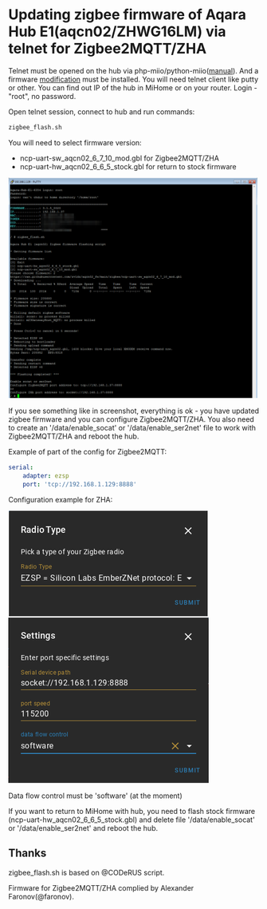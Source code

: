 # Updating zigbee firmware of Aqara Hub E1(aqcn02/ZHWG16LM) via telnet for Zigbee2MQTT/ZHA
Telnet must be opened on the hub via php-miio/python-miio([manual](https://gist.github.com/zvldz/1bd6b21539f84339c218f9427e022709#aqara-hub-e1-zhwg16lm-usb-stick)).
And a firmware [modification](https://github.com/zvldz/aqcn02_fw/tree/main/update) must be installed.
You will need telnet client like putty or other. You can find out IP of the hub in MiHome or on your router. Login - "root", no password.

Open telnet session, connect to hub and run commands:
```sh
zigbee_flash.sh
```

You will need to select firmware version:
  * ncp-uart-sw_aqcn02_6_7_10_mod.gbl for Zigbee2MQTT/ZHA
  * ncp-uart-hw_aqcn02_6_6_5_stock.gbl for return to stock firmware

<img src="../media/e1_zb_screen_1.png" width="500">

If you see something like in screenshot, everything is ok - you have updated zigbee firmware and you can configure Zigbee2MQTT/ZHA.
You also need to create an '/data/enable_socat' or '/data/enable_ser2net' file to work with Zigbee2MQTT/ZHA and reboot the hub.

Example of part of the config for Zigbee2MQTT:
```yaml
serial:
    adapter: ezsp
    port: 'tcp://192.168.1.129:8888'
```

Configuration example for ZHA:

<img src="../media/e1_zb_screen_2.png">

<img src="../media/e1_zb_screen_3.png">

Data flow control must be 'software' (at the moment)

If you want to return to MiHome with hub, you need to flash stock firmware (ncp-uart-hw_aqcn02_6_6_5_stock.gbl) and delete file '/data/enable_socat' or '/data/enable_ser2net' and reboot the hub.


## Thanks
zigbee_flash.sh is based on @CODeRUS script.

Firmware for Zigbee2MQTT/ZHA complied by Alexander Faronov(@faronov).
